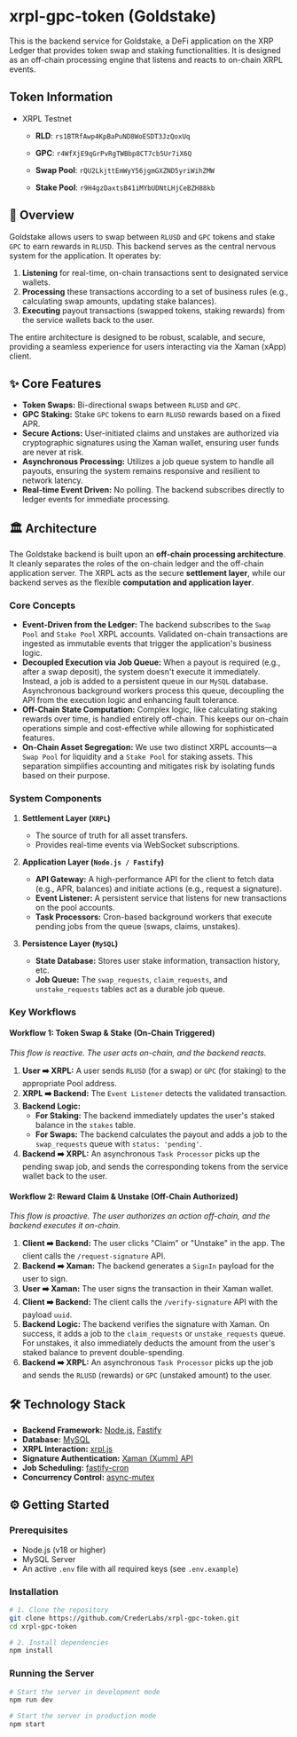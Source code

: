 # xrpl-gpc-token (Goldstake)

This is the backend service for Goldstake, a DeFi application on the XRP Ledger that provides token swap and staking functionalities. It is designed as an off-chain processing engine that listens and reacts to on-chain XRPL events.

## Token Information

- XRPL Testnet
  
  - **RLD**: `rs1BTRfAwp4KpBaPuND8WoESDT3JzQoxUq`
  
  - **GPC**: `r4WfXjE9qGrPvRgTWBbp8CT7cb5Ur7iX6Q`
  
  - **Swap Pool**: `rQU2LkjttEmWyY56jgmGXZND5yriWihZMW`

  - **Stake Pool**: `r9H4gzDaxtsB41iMYbUDNtLHjCeBZH88kb`

## 🚀 Overview

Goldstake allows users to swap between `RLUSD` and `GPC` tokens and stake `GPC` to earn rewards in `RLUSD`. This backend serves as the central nervous system for the application. It operates by:

1.  **Listening** for real-time, on-chain transactions sent to designated service wallets.
2.  **Processing** these transactions according to a set of business rules (e.g., calculating swap amounts, updating stake balances).
3.  **Executing** payout transactions (swapped tokens, staking rewards) from the service wallets back to the user.

The entire architecture is designed to be robust, scalable, and secure, providing a seamless experience for users interacting via the Xaman (xApp) client.

## ✨ Core Features

  * **Token Swaps:** Bi-directional swaps between `RLUSD` and `GPC`.
  * **GPC Staking:** Stake `GPC` tokens to earn `RLUSD` rewards based on a fixed APR.
  * **Secure Actions:** User-initiated claims and unstakes are authorized via cryptographic signatures using the Xaman wallet, ensuring user funds are never at risk.
  * **Asynchronous Processing:** Utilizes a job queue system to handle all payouts, ensuring the system remains responsive and resilient to network latency.
  * **Real-time Event Driven:** No polling. The backend subscribes directly to ledger events for immediate processing.

## 🏛️ Architecture

The Goldstake backend is built upon an **off-chain processing architecture**. It cleanly separates the roles of the on-chain ledger and the off-chain application server. The XRPL acts as the secure **settlement layer**, while our backend serves as the flexible **computation and application layer**.

### Core Concepts

  * **Event-Driven from the Ledger:** The backend subscribes to the `Swap Pool` and `Stake Pool` XRPL accounts. Validated on-chain transactions are ingested as immutable events that trigger the application's business logic.
  * **Decoupled Execution via Job Queue:** When a payout is required (e.g., after a swap deposit), the system doesn't execute it immediately. Instead, a job is added to a persistent queue in our `MySQL` database. Asynchronous background workers process this queue, decoupling the API from the execution logic and enhancing fault tolerance.
  * **Off-Chain State Computation:** Complex logic, like calculating staking rewards over time, is handled entirely off-chain. This keeps our on-chain operations simple and cost-effective while allowing for sophisticated features.
  * **On-Chain Asset Segregation:** We use two distinct XRPL accounts—a `Swap Pool` for liquidity and a `Stake Pool` for staking assets. This separation simplifies accounting and mitigates risk by isolating funds based on their purpose.

### System Components

1.  **Settlement Layer (`XRPL`)**

      * The source of truth for all asset transfers.
      * Provides real-time events via WebSocket subscriptions.

2.  **Application Layer (`Node.js / Fastify`)**

      * **API Gateway:** A high-performance API for the client to fetch data (e.g., APR, balances) and initiate actions (e.g., request a signature).
      * **Event Listener:** A persistent service that listens for new transactions on the pool accounts.
      * **Task Processors:** Cron-based background workers that execute pending jobs from the queue (swaps, claims, unstakes).

3.  **Persistence Layer (`MySQL`)**

      * **State Database:** Stores user stake information, transaction history, etc.
      * **Job Queue:** The `swap_requests`, `claim_requests`, and `unstake_requests` tables act as a durable job queue.

### Key Workflows

#### Workflow 1: Token Swap & Stake (On-Chain Triggered)

*This flow is reactive. The user acts on-chain, and the backend reacts.*

1.  **User ➡️ XRPL:** A user sends `RLUSD` (for a swap) or `GPC` (for staking) to the appropriate Pool address.
2.  **XRPL ➡️ Backend:** The `Event Listener` detects the validated transaction.
3.  **Backend Logic:**
      * **For Staking:** The backend immediately updates the user's staked balance in the `stakes` table.
      * **For Swaps:** The backend calculates the payout and adds a job to the `swap_requests` queue with `status: 'pending'`.
4.  **Backend ➡️ XRPL:** An asynchronous `Task Processor` picks up the pending swap job, and sends the corresponding tokens from the service wallet back to the user.

#### Workflow 2: Reward Claim & Unstake (Off-Chain Authorized)

*This flow is proactive. The user authorizes an action off-chain, and the backend executes it on-chain.*

1.  **Client ➡️ Backend:** The user clicks "Claim" or "Unstake" in the app. The client calls the `/request-signature` API.
2.  **Backend ➡️ Xaman:** The backend generates a `SignIn` payload for the user to sign.
3.  **User ➡️ Xaman:** The user signs the transaction in their Xaman wallet.
4.  **Client ➡️ Backend:** The client calls the `/verify-signature` API with the payload `uuid`.
5.  **Backend Logic:** The backend verifies the signature with Xaman. On success, it adds a job to the `claim_requests` or `unstake_requests` queue. For unstakes, it also immediately deducts the amount from the user's staked balance to prevent double-spending.
6.  **Backend ➡️ XRPL:** An asynchronous `Task Processor` picks up the job and sends the `RLUSD` (rewards) or `GPC` (unstaked amount) to the user.

## 🛠️ Technology Stack

  * **Backend Framework:** [Node.js](https://nodejs.org/), [Fastify](https://www.fastify.io/)
  * **Database:** [MySQL](https://www.mysql.com/)
  * **XRPL Interaction:** [xrpl.js](https://www.google.com/search?q=https://xrpl.org/docs/libraries/javascript/)
  * **Signature Authentication:** [Xaman (Xumm) API](https://www.google.com/search?q=https://xumm.readme.io/reference/get-started)
  * **Job Scheduling:** [fastify-cron](https://www.npmjs.com/package/fastify-cron)
  * **Concurrency Control:** [async-mutex](https://www.npmjs.com/package/async-mutex)

## ⚙️ Getting Started

### Prerequisites

  * Node.js (v18 or higher)
  * MySQL Server
  * An active `.env` file with all required keys (see `.env.example`)

### Installation

```bash
# 1. Clone the repository
git clone https://github.com/CrederLabs/xrpl-gpc-token.git
cd xrpl-gpc-token

# 2. Install dependencies
npm install
```

### Running the Server

```bash
# Start the server in development mode
npm run dev

# Start the server in production mode
npm start
```

